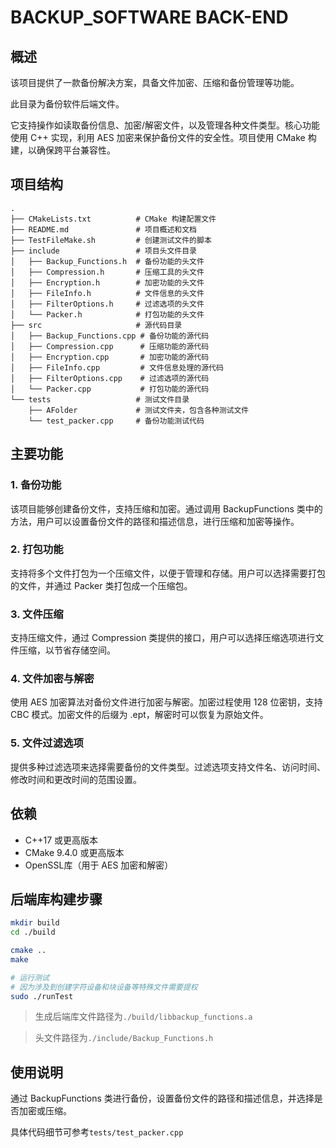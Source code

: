 # BACKUP_SOFTWARE BACK-END
## 概述
该项目提供了一款备份解决方案，具备文件加密、压缩和备份管理等功能。

此目录为备份软件后端文件。

它支持操作如读取备份信息、加密/解密文件，以及管理各种文件类型。核心功能使用 C++ 实现，利用 AES 加密来保护备份文件的安全性。项目使用 CMake 构建，以确保跨平台兼容性。

## 项目结构
``` shell
.
├── CMakeLists.txt          # CMake 构建配置文件
├── README.md               # 项目概述和文档
├── TestFileMake.sh         # 创建测试文件的脚本
├── include                 # 项目头文件目录
│   ├── Backup_Functions.h  # 备份功能的头文件
│   ├── Compression.h       # 压缩工具的头文件
│   ├── Encryption.h        # 加密功能的头文件
│   ├── FileInfo.h          # 文件信息的头文件
│   ├── FilterOptions.h     # 过滤选项的头文件
│   └── Packer.h            # 打包功能的头文件
├── src                     # 源代码目录
│   ├── Backup_Functions.cpp # 备份功能的源代码
│   ├── Compression.cpp      # 压缩功能的源代码
│   ├── Encryption.cpp       # 加密功能的源代码
│   ├── FileInfo.cpp         # 文件信息处理的源代码
│   ├── FilterOptions.cpp    # 过滤选项的源代码
│   └── Packer.cpp           # 打包功能的源代码
└── tests                   # 测试文件目录
    ├── AFolder             # 测试文件夹，包含各种测试文件
    └── test_packer.cpp     # 备份功能测试代码
```
## 主要功能
### 1. 备份功能
该项目能够创建备份文件，支持压缩和加密。通过调用 BackupFunctions 类中的方法，用户可以设置备份文件的路径和描述信息，进行压缩和加密等操作。
### 2. 打包功能
支持将多个文件打包为一个压缩文件，以便于管理和存储。用户可以选择需要打包的文件，并通过 Packer 类打包成一个压缩包。
### 3. 文件压缩
支持压缩文件，通过 Compression 类提供的接口，用户可以选择压缩选项进行文件压缩，以节省存储空间。
### 4. 文件加密与解密
使用 AES 加密算法对备份文件进行加密与解密。加密过程使用 128 位密钥，支持 CBC 模式。加密文件的后缀为 .ept，解密时可以恢复为原始文件。
### 5. 文件过滤选项
提供多种过滤选项来选择需要备份的文件类型。过滤选项支持文件名、访问时间、修改时间和更改时间的范围设置。

## 依赖
* C++17 或更高版本
* CMake 9.4.0 或更高版本
* OpenSSL库（用于 AES 加密和解密）

## 后端库构建步骤

``` bash
mkdir build
cd ./build

cmake ..
make

# 运行测试
# 因为涉及到创建字符设备和块设备等特殊文件需要提权
sudo ./runTest
```
> 生成后端库文件路径为`./build/libbackup_functions.a`

> 头文件路径为`./include/Backup_Functions.h`

## 使用说明
通过 BackupFunctions 类进行备份，设置备份文件的路径和描述信息，并选择是否加密或压缩。

具体代码细节可参考`tests/test_packer.cpp`






